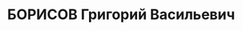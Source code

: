 ---
title: БОРИСОВ Григорий Васильевич
description: 'Род. в 1898, Калужская обл., г. Жиздра, б/п. Проживал: Карелия, г. Петрозаводск.
  Врач

  Обв. по ст. 58-8, 11 УК РСФСР. Приговор: ВК ВС СССР, 22.11.1938 – ВМН. Расстрелян
  22.11.1938, г.Смоленск.

  Реабилитирован Прокуратурой Калужской обл. 02.12.1993'
---